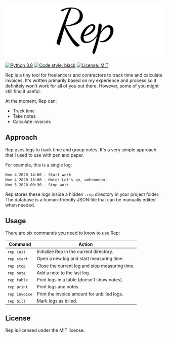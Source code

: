 ![Logo](https://raw.githubusercontent.com/wbogocki/Rep/master/logo.svg)

[![Python 3.8](https://img.shields.io/badge/python-3.8-blue.svg)](https://www.python.org/downloads/release/python-380/)
[![Code style: black](https://img.shields.io/badge/code%20style-black-000000.svg)](https://github.com/psf/black)
[![License: MIT](https://img.shields.io/badge/license-MIT-blueviolet.svg)](LICENSE.txt)

Rep is a tiny tool for freelancers and contractors to track time and calculate invoices. It's written primarily based on my experience and process so it definitely won't work for all of you out there. However, some of you might still find it useful.

At the moment, Rep can:

-   Track time
-   Take notes
-   Calculate invoices

## Approach

Rep uses logs to track time and group notes. It's a very simple approach that I used to use with pen and paper.

For example, this is a single log:

```
Nov 4 2020 14:00 - Start work
Nov 4 2020 18:00 - Note: Let's go, wohoooooo!
Nov 5 2020 00:30 - Stop work
```

Rep stores these logs inside a hidden `.rep` directory in your project folder. The database is a human-friendly JSON file that can be manually edited when needed.

## Usage

There are six commands you need to know to use Rep:

| Command       | Action                                         |
| ------------- | ---------------------------------------------- |
| `rep init`    | Initialize Rep in the current directory.       |
| `rep start`   | Open a new log and start measuring time.       |
| `rep stop`    | Close the current log and stop measuring time. |
| `rep note`    | Add a note to the last log.                    |
| `rep table`   | Print logs in a table (doesn't show notes).    |
| `rep print`   | Print logs and notes.                          |
| `rep invoice` | Print the invoice amount for unbilled logs.    |
| `rep bill`    | Mark logs as billed.                           |

## License

Rep is licensed under the MIT license.
